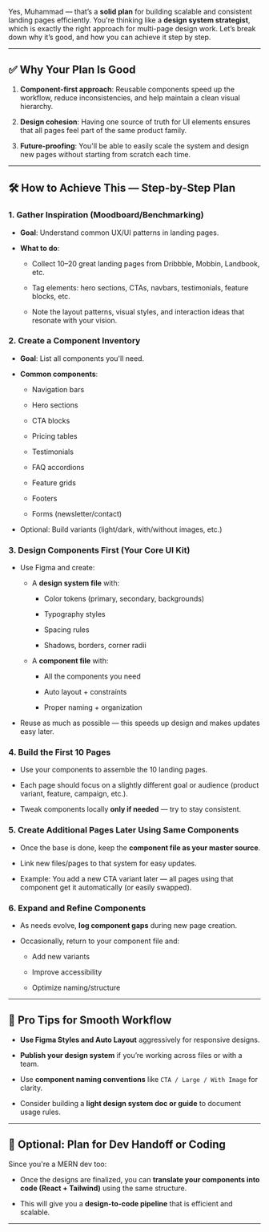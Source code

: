 Yes, Muhammad — that’s a **solid plan** for building scalable and consistent landing pages efficiently. You're thinking like a **design system strategist**, which is exactly the right approach for multi-page design work. Let’s break down why it’s good, and how you can achieve it step by step.

---

## ✅ Why Your Plan Is Good

1. **Component-first approach**: Reusable components speed up the workflow, reduce inconsistencies, and help maintain a clean visual hierarchy.
    
2. **Design cohesion**: Having one source of truth for UI elements ensures that all pages feel part of the same product family.
    
3. **Future-proofing**: You'll be able to easily scale the system and design new pages without starting from scratch each time.
    

---

## 🛠️ How to Achieve This — Step-by-Step Plan

### 1. **Gather Inspiration (Moodboard/Benchmarking)**

- **Goal**: Understand common UX/UI patterns in landing pages.
    
- **What to do**:
    
    - Collect 10–20 great landing pages from Dribbble, Mobbin, Landbook, etc.
        
    - Tag elements: hero sections, CTAs, navbars, testimonials, feature blocks, etc.
        
    - Note the layout patterns, visual styles, and interaction ideas that resonate with your vision.
        

### 2. **Create a Component Inventory**

- **Goal**: List all components you'll need.
    
- **Common components**:
    
    - Navigation bars
        
    - Hero sections
        
    - CTA blocks
        
    - Pricing tables
        
    - Testimonials
        
    - FAQ accordions
        
    - Feature grids
        
    - Footers
        
    - Forms (newsletter/contact)
        
- Optional: Build variants (light/dark, with/without images, etc.)
    

### 3. **Design Components First (Your Core UI Kit)**

- Use Figma and create:
    
    - A **design system file** with:
        
        - Color tokens (primary, secondary, backgrounds)
            
        - Typography styles
            
        - Spacing rules
            
        - Shadows, borders, corner radii
            
    - A **component file** with:
        
        - All the components you need
            
        - Auto layout + constraints
            
        - Proper naming + organization
            
- Reuse as much as possible — this speeds up design and makes updates easy later.
    

### 4. **Build the First 10 Pages**

- Use your components to assemble the 10 landing pages.
    
- Each page should focus on a slightly different goal or audience (product variant, feature, campaign, etc.).
    
- Tweak components locally **only if needed** — try to stay consistent.
    

### 5. **Create Additional Pages Later Using Same Components**

- Once the base is done, keep the **component file as your master source**.
    
- Link new files/pages to that system for easy updates.
    
- Example: You add a new CTA variant later — all pages using that component get it automatically (or easily swapped).
    

### 6. **Expand and Refine Components**

- As needs evolve, **log component gaps** during new page creation.
    
- Occasionally, return to your component file and:
    
    - Add new variants
        
    - Improve accessibility
        
    - Optimize naming/structure
        

---

## 🎯 Pro Tips for Smooth Workflow

- **Use Figma Styles and Auto Layout** aggressively for responsive designs.
    
- **Publish your design system** if you’re working across files or with a team.
    
- Use **component naming conventions** like `CTA / Large / With Image` for clarity.
    
- Consider building a **light design system doc or guide** to document usage rules.
    

---

## 🧩 Optional: Plan for Dev Handoff or Coding

Since you're a MERN dev too:

- Once the designs are finalized, you can **translate your components into code (React + Tailwind)** using the same structure.
    
- This will give you a **design-to-code pipeline** that is efficient and scalable.
    

---
